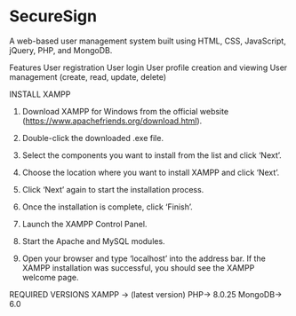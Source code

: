 # SecureSign
A web-based user management system built using HTML, CSS, JavaScript, jQuery, PHP, and MongoDB.

Features
User registration
User login
User profile creation and viewing
User management (create, read, update, delete)


INSTALL XAMPP
1. Download XAMPP for Windows from the official website (https://www.apachefriends.org/download.html).

2. Double-click the downloaded .exe file.

3. Select the components you want to install from the list and click ‘Next’.

4. Choose the location where you want to install XAMPP and click ‘Next’.

5. Click ‘Next’ again to start the installation process.

6. Once the installation is complete, click ‘Finish’.

7. Launch the XAMPP Control Panel.

8. Start the Apache and MySQL modules.

9. Open your browser and type ‘localhost’ into the address bar. If the XAMPP installation was successful, you should see the XAMPP welcome page.


REQUIRED VERSIONS
XAMPP -> (latest version)
PHP->  8.0.25
MongoDB-> 6.0
